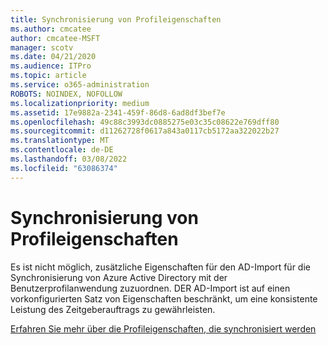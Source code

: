 ```yaml
---
title: Synchronisierung von Profileigenschaften
ms.author: cmcatee
author: cmcatee-MSFT
manager: scotv
ms.date: 04/21/2020
ms.audience: ITPro
ms.topic: article
ms.service: o365-administration
ROBOTS: NOINDEX, NOFOLLOW
ms.localizationpriority: medium
ms.assetid: 17e9882a-2341-459f-86d8-6ad8df3bef7e
ms.openlocfilehash: 49c88c3993dc0885275e03c35c08622e769dff80
ms.sourcegitcommit: d11262728f0617a843a0117cb5172aa322022b27
ms.translationtype: MT
ms.contentlocale: de-DE
ms.lasthandoff: 03/08/2022
ms.locfileid: "63086374"
---
```

# <a name="profile-property-synchronization"></a>Synchronisierung von Profileigenschaften

Es ist nicht möglich, zusätzliche Eigenschaften für den AD-Import für die Synchronisierung von Azure Active Directory mit der Benutzerprofilanwendung zuzuordnen. DER AD-Import ist auf einen vorkonfigurierten Satz von Eigenschaften beschränkt, um eine konsistente Leistung des Zeitgeberauftrags zu gewährleisten.
  
[Erfahren Sie mehr über die Profileigenschaften, die synchronisiert werden](https://go.microsoft.com/fwlink/?linkid=875671)
  

